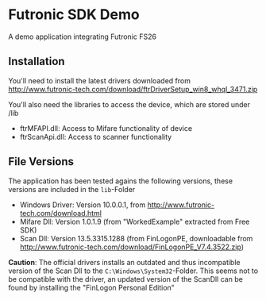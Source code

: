 # Futronic SDK Demo
A demo application integrating Futronic FS26

## Installation
You'll need to install the latest drivers downloaded from http://www.futronic-tech.com/download/ftrDriverSetup_win8_whql_3471.zip

You'll also need the libraries to access the device, which are stored under /lib
* ftrMFAPI.dll: Access to Mifare functionality of device
* ftrScanApi.dll: Access to scanner functionality

## File Versions
The application has been tested agains the following versions, these versions are included in the `lib`-Folder
* Windows Driver: Version 10.0.0.1, from http://www.futronic-tech.com/download.html
* Mifare Dll: Version 1.0.1.9 (from "WorkedExample" extracted from Free SDK)
* Scan Dll: Version 13.5.3315.1288 (from FinLogonPE, downloadable from http://www.futronic-tech.com/download/FinLogonPE_V7.4.3522.zip)

**Caution**: The official drivers installs an outdated and thus incompatible version of the Scan Dll to the `C:\Windows\System32`-Folder.
This seems not to be compatible with the driver, an updated version of the ScanDll can be found by installing the "FinLogon Personal Edition"
